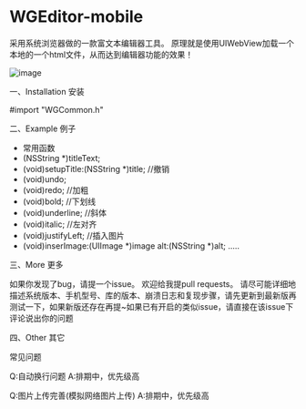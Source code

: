 # WGEditor-mobile
采用系统浏览器做的一款富文本编辑器工具。
原理就是使用UIWebView加载一个本地的一个html文件，从而达到编辑器功能的效果！

![image](https://github.com/study123456/WGEditor-mobile/blob/master/rextEditor.GIF)   

一、Installation 安装

#import "WGCommon.h"

二、Example 例子

- 常用函数
- (NSString *)titleText;
- (void)setupTitle:(NSString *)title;
//撤销
- (void)undo;
- (void)redo;
//加粗
- (void)bold;
//下划线
- (void)underline;
//斜体
- (void)italic;
//左对齐
- (void)justifyLeft;
//插入图片
- (void)inserImage:(UIImage *)image alt:(NSString *)alt;
.....


三、More 更多

如果你发现了bug，请提一个issue。 欢迎给我提pull requests。
请尽可能详细地描述系统版本、手机型号、库的版本、崩溃日志和复现步骤，请先更新到最新版再测试一下，如果新版还存在再提~如果已有开启的类似issue，请直接在该issue下评论说出你的问题

四、Other 其它

常见问题

Q:自动换行问题
A:排期中，优先级高

Q:图片上传完善(模拟网络图片上传)
A:排期中，优先级高
